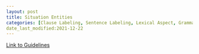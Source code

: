 ```yaml
---
layout: post
title: Situation Entities
categories: [Clause Labeling, Sentence Labeling, Lexical Aspect, Grammatical Aspect]
date_last_modified:2021-12-22
---
```


<!--- Main URL: add exactly one link here, replacing only the URL --->
[Link to Guidelines](https://www.coli.uni-saarland.de/projects/sitent/page.php?id=resources)

<!-- Teaser image, delete next line if none -->

<!-- Description -->
